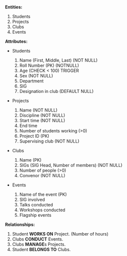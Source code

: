 **Entities:** 

1. Students  
2. Projects  
3. Clubs  
4. Events

**Attributes:**

* Students  
  
    1. Name (First, Middle, Last)  (NOT NULL) 
    2. Roll Number  (PK)     (NOTNULL)
    3. Age                     (CHECK < 100) TRIGGER
    4. Sex                      (NOT NULL)
    5. Department               
    6. SIG                  
    7. Designation in club      (DEFAULT NULL)  
      
* Projects  

    1. Name        (NOT  NULL)
    2. Discipline  (NOT NULL)
    3. Start time  (NOT NULL)
    4. End time       
    5. Number of students working  (>0) 
    6. Project ID  (PK)             
    7. Supervising club         (NOT NULL)
      
* Clubs  
     
    1. Name (PK)  
    2. SIGs  (SIG Head, Number of members)  (NOT NULL)  
    3. Number of people  (>0)
    4. Convenor  (NOT NULL)

* Events  
  
    1. Name of the event  (PK) 
    2. SIG involved         
    3. Talks conducted   
    4. Workshops conducted  
    5. Flagship events  
  
**Relationships:**
  
1. Student **WORKS ON** Project. (Number of hours)  
2. Clubs **CONDUCT** Events.
3. Clubs **MANAGE**s Projects.
4. Student **BELONGS TO** Clubs.


